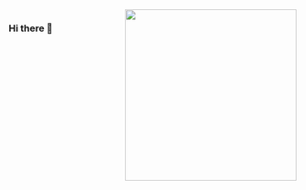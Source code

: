 <img align="right" src="https://user-images.githubusercontent.com/93969640/178654026-074ef380-0496-4931-85a9-a19f035918fa.png" width ="300"/>

### Hi there 👋

<!--
**afg9327/afg9327** is a ✨ _special_ ✨ repository because its `README.md` (this file) appears on your GitHub profile.

Here are some ideas to get you started:

- 🔭 I’m currently working on ...
- 🌱 I’m currently learning ...
- 👯 I’m looking to collaborate on ...
- 🤔 I’m looking for help with ...
- 💬 Ask me about ...
- 📫 How to reach me: ...
- 😄 Pronouns: ...
- ⚡ Fun fact: ...
-->
